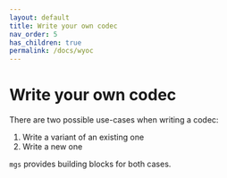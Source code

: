 ```yaml
---
layout: default
title: Write your own codec
nav_order: 5
has_children: true
permalink: /docs/wyoc
---
```


# Write your own codec

There are two possible use-cases when writing a codec:

1. Write a variant of an existing one
1. Write a new one

`mgs` provides building blocks for both cases.
